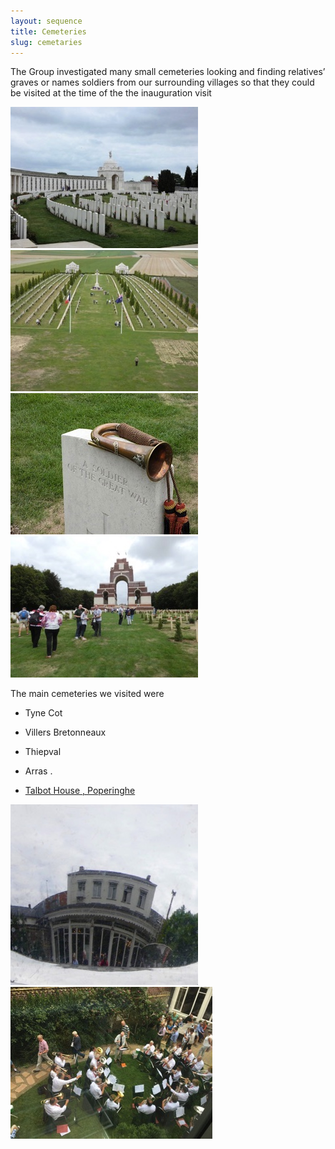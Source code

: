 ```yaml
---
layout: sequence
title: Cemeteries
slug: cemetaries
---
```


The Group investigated many small cemeteries looking and finding relatives’ graves or names soldiers from our surrounding villages so that they could be visited at the time of the the inauguration visit

![](/assets/images/cemeteries-/P1020115-filtered.jpg)
![](/assets/images/cemeteries-/P1020227.jpg)
![](/assets/images/cemeteries-/P1020235-filtered.jpg)
![](/assets/images/cemeteries-/P1020234.jpg)

The main cemeteries we visited were 

- Tyne Cot 

- Villers Bretonneaux

- Thiepval

- Arras .

- [Talbot House , Poperinghe](https://www.talbothouse.be/museum/home)

![](/assets/images/cemeteries-/P1020148.jpg)
![](/assets/images/cemeteries-/IMG_0572-1.jpg)
